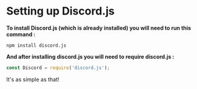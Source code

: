 # Setting up Discord.js

**To install Discord.js (which is already installed) you will need to run this command :**

```
npm install discord.js
```

**And after installing discord.js you will need to require discord.js :**

```javascript
const Discord = require('discord.js');
```

It's as simple as that!
